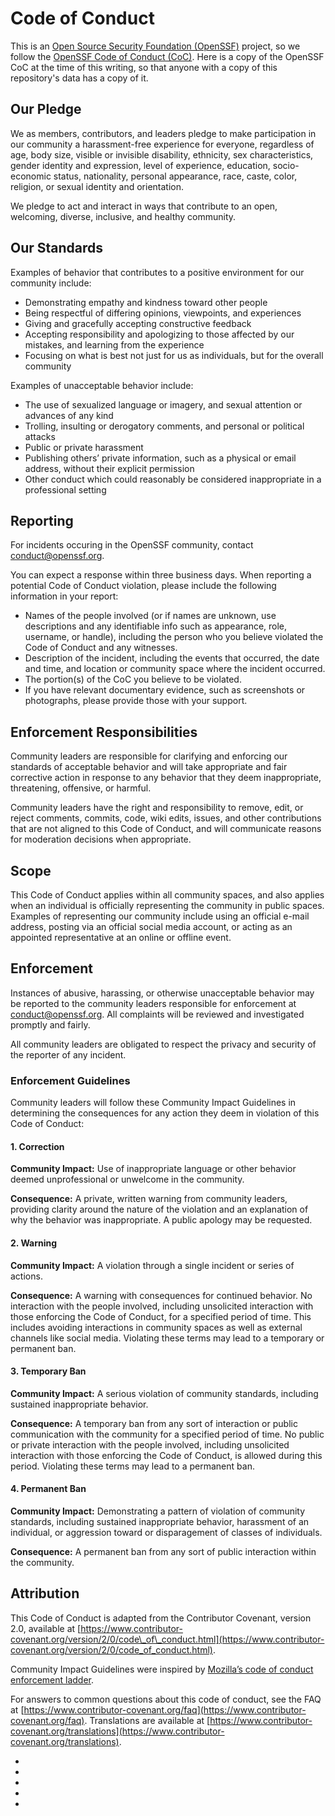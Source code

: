 # Code of Conduct

This is an [Open Source Security Foundation (OpenSSF)](https://openssf.org) project, so we follow the [OpenSSF Code of Conduct (CoC)](https://openssf.org/community/code-of-conduct/). Here is a copy of the OpenSSF CoC at the time of this writing, so that anyone with a copy of this repository's data has a copy of it.

## Our Pledge

We as members, contributors, and leaders pledge to make participation in our community a harassment-free experience for everyone, regardless of age, body size, visible or invisible disability, ethnicity, sex characteristics, gender identity and expression, level of experience, education, socio-economic status, nationality, personal appearance, race, caste, color, religion, or sexual identity and orientation. 

We pledge to act and interact in ways that contribute to an open, welcoming, diverse, inclusive, and healthy community. 

## Our Standards 

Examples of behavior that contributes to a positive environment for our community include: 

*   Demonstrating empathy and kindness toward other people 
*   Being respectful of differing opinions, viewpoints, and experiences
*   Giving and gracefully accepting constructive feedback 
*   Accepting responsibility and apologizing to those affected by our mistakes, and learning from the experience 
*   Focusing on what is best not just for us as individuals, but for the overall community 

Examples of unacceptable behavior include: 

*   The use of sexualized language or imagery, and sexual attention or advances of any kind 
*   Trolling, insulting or derogatory comments, and personal or political attacks
*   Public or private harassment 
*   Publishing others’ private information, such as a physical or email address, without their explicit permission 
*   Other conduct which could reasonably be considered inappropriate in a professional setting

## Reporting

For incidents occuring in the OpenSSF community, contact [conduct@openssf.org](mailto:conduct@openssf.org).

You can expect a response within three business days. When reporting a potential Code of Conduct violation, please include the following information in your report:

*   Names of the people involved (or if names are unknown, use descriptions and any identifiable info such as appearance, role, username, or handle), including the person who you believe violated the Code of Conduct and any witnesses.
*   Description of the incident, including the events that occurred, the date and time, and location or community space where the incident occurred.
*   The portion(s) of the CoC you believe to be violated.
*   If you have relevant documentary evidence, such as screenshots or photographs, please provide those with your support.

## Enforcement Responsibilities 

Community leaders are responsible for clarifying and enforcing our standards of acceptable behavior and will take appropriate and fair corrective action in response to any behavior that they deem inappropriate, threatening, offensive, or harmful. 

Community leaders have the right and responsibility to remove, edit, or reject comments, commits, code, wiki edits, issues, and other contributions that are not aligned to this Code of Conduct, and will communicate reasons for moderation decisions when appropriate. 

## Scope 

This Code of Conduct applies within all community spaces, and also applies when an individual is officially representing the community in public spaces. Examples of representing our community include using an official e-mail address, posting via an official social media account, or acting as an appointed representative at an online or offline event. 

## Enforcement 

Instances of abusive, harassing, or otherwise unacceptable behavior may be reported to the community leaders responsible for enforcement at conduct@openssf.org. All complaints will be reviewed and investigated promptly and fairly. 

All community leaders are obligated to respect the privacy and security of the reporter of any incident. 

### **Enforcement Guidelines** 

Community leaders will follow these Community Impact Guidelines in determining the consequences for any action they deem in violation of this Code of Conduct:

#### **1\. Correction** 

**Community Impact:** Use of inappropriate language or other behavior deemed unprofessional or unwelcome in the community.

**Consequence:** A private, written warning from community leaders, providing clarity around the nature of the violation and an explanation of why the behavior was inappropriate. A public apology may be requested.

#### **2\. Warning** 

**Community Impact:** A violation through a single incident or series of actions. 

**Consequence:** A warning with consequences for continued behavior. No interaction with the people involved, including unsolicited interaction with those enforcing the Code of Conduct, for a specified period of time. This includes avoiding interactions in community spaces as well as external channels like social media. Violating these terms may lead to a temporary or permanent ban.

#### **3\. Temporary Ban** 

**Community Impact:** A serious violation of community standards, including sustained inappropriate behavior. 

**Consequence:** A temporary ban from any sort of interaction or public communication with the community for a specified period of time. No public or private interaction with the people involved, including unsolicited interaction with those enforcing the Code of Conduct, is allowed during this period. Violating these terms may lead to a permanent ban.

#### **4\. Permanent Ban** 

**Community Impact:** Demonstrating a pattern of violation of community standards, including sustained inappropriate behavior, harassment of an individual, or aggression toward or disparagement of classes of individuals. 

**Consequence:** A permanent ban from any sort of public interaction within the community. 

## Attribution 

This Code of Conduct is adapted from the Contributor Covenant, version 2.0, available at [https://www.contributor-covenant.org/version/2/0/code\_of\_conduct.html](https://www.contributor-covenant.org/version/2/0/code_of_conduct.html).

Community Impact Guidelines were inspired by [Mozilla’s code of conduct enforcement ladder](https://github.com/mozilla/inclusion). 

For answers to common questions about this code of conduct, see the FAQ at [https://www.contributor-covenant.org/faq](https://www.contributor-covenant.org/faq). Translations are available at [https://www.contributor-covenant.org/translations](https://www.contributor-covenant.org/translations).

*   [](https://www.facebook.com/openssf)
*   [](https://twitter.com/theopenssf)
*   [](https://www.linkedin.com/company/openssf/)
*   [](https://www.youtube.com/c/OpenSSF/)
*   [](https://github.com/ossf)

